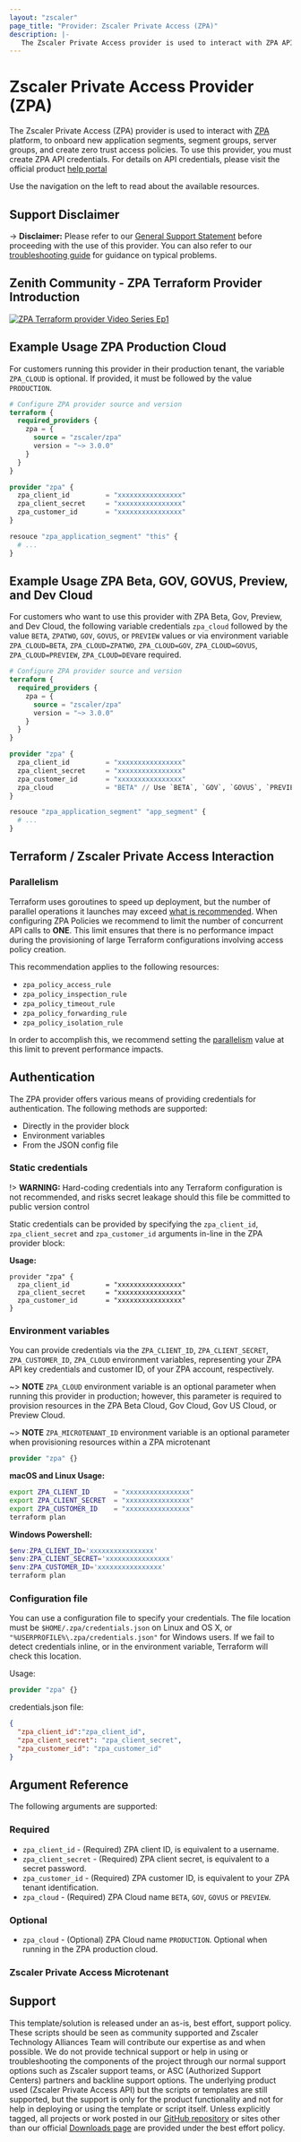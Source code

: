 ```yaml
---
layout: "zscaler"
page_title: "Provider: Zscaler Private Access (ZPA)"
description: |-
   The Zscaler Private Access provider is used to interact with ZPA API, to onboard new application segments, segment groups, server groups, application servers and create zero trust access policies. To use this  provider, you must create ZPA API credentials.
---
```


# Zscaler Private Access Provider (ZPA)

The Zscaler Private Access (ZPA) provider is used to interact with [ZPA](https://www.zscaler.com/products/zscaler-private-access) platform, to onboard new application segments, segment groups, server groups, and create zero trust access policies. To use this  provider, you must create ZPA API credentials. For details on API credentials, please visit the official product [help portal](https://help.zscaler.com/zpa/about-api-keys)

Use the navigation on the left to read about the available resources.

## Support Disclaimer

-> **Disclaimer:** Please refer to our [General Support Statement](guides/support.md) before proceeding with the use of this provider. You can also refer to our [troubleshooting guide](guides/troubleshooting.md) for guidance on typical problems.

## Zenith Community - ZPA Terraform Provider Introduction

[![ZPA Terraform provider Video Series Ep1](https://raw.githubusercontent.com/zscaler/terraform-provider-zpa/master/images/zpa_terraform_provider_introduction.svg)](https://community.zscaler.com/zenith/s/question/0D54u00009evlEpCAI/video-zpa-terraform-provider-video-series-ep1)

## Example Usage ZPA Production Cloud

For customers running this provider in their production tenant, the variable `ZPA_CLOUD` is optional. If provided, it must be followed by the value `PRODUCTION`.

```terraform
# Configure ZPA provider source and version
terraform {
  required_providers {
    zpa = {
      source = "zscaler/zpa"
      version = "~> 3.0.0"
    }
  }
}

provider "zpa" {
  zpa_client_id         = "xxxxxxxxxxxxxxxx"
  zpa_client_secret     = "xxxxxxxxxxxxxxxx"
  zpa_customer_id       = "xxxxxxxxxxxxxxxx"
}

resouce "zpa_application_segment" "this" {
  # ...
}
```

## Example Usage ZPA Beta, GOV, GOVUS, Preview, and Dev Cloud

For customers who want to use this provider with ZPA Beta, Gov, Preview, and Dev Cloud, the following variable credentials `zpa_cloud` followed by the value `BETA`, `ZPATWO`, `GOV`, `GOVUS`, or `PREVIEW` values or via environment variable `ZPA_CLOUD=BETA`, `ZPA_CLOUD=ZPATWO`, `ZPA_CLOUD=GOV`, `ZPA_CLOUD=GOVUS`, `ZPA_CLOUD=PREVIEW`, `ZPA_CLOUD=DEV`are required.

```terraform
# Configure ZPA provider source and version
terraform {
  required_providers {
    zpa = {
      source = "zscaler/zpa"
      version = "~> 3.0.0"
    }
  }
}

provider "zpa" {
  zpa_client_id         = "xxxxxxxxxxxxxxxx"
  zpa_client_secret     = "xxxxxxxxxxxxxxxx"
  zpa_customer_id       = "xxxxxxxxxxxxxxxx"
  zpa_cloud             = "BETA" // Use `BETA`, `GOV`, `GOVUS`, `PREVIEW` or `DEV`
}

resouce "zpa_application_segment" "app_segment" {
  # ...
}
```

## Terraform / Zscaler Private Access Interaction

### Parallelism

Terraform uses goroutines to speed up deployment, but the number of parallel
operations it launches may exceed [what is recommended](https://help.zscaler.com/zpa/about-rate-limiting).
When configuring ZPA Policies we recommend to limit the number of concurrent API calls to **ONE**. This limit ensures that there is no performance impact during the provisioning of large Terraform configurations involving access policy creation.

This recommendation applies to the following resources:

- ``zpa_policy_access_rule``
- ``zpa_policy_inspection_rule``
- ``zpa_policy_timeout_rule``
- ``zpa_policy_forwarding_rule``
- ``zpa_policy_isolation_rule``

In order to accomplish this, we recommend setting the [parallelism](https://www.terraform.io/cli/commands/apply#parallelism-n) value at this limit to prevent performance impacts.

## Authentication

The ZPA provider offers various means of providing credentials for authentication. The following methods are supported:

* Directly in the provider block
* Environment variables
* From the JSON config file

### Static credentials

!> **WARNING:** Hard-coding credentials into any Terraform configuration is not recommended, and risks secret leakage should this file be committed to public version control

Static credentials can be provided by specifying the `zpa_client_id`, `zpa_client_secret` and `zpa_customer_id` arguments in-line in the ZPA provider block:

**Usage:**

``` hcl
provider "zpa" {
  zpa_client_id         = "xxxxxxxxxxxxxxxx"
  zpa_client_secret     = "xxxxxxxxxxxxxxxx"
  zpa_customer_id       = "xxxxxxxxxxxxxxxx"
}
```

### Environment variables

You can provide credentials via the `ZPA_CLIENT_ID`, `ZPA_CLIENT_SECRET`, `ZPA_CUSTOMER_ID`, `ZPA_CLOUD` environment variables, representing your ZPA API key credentials and customer ID, of your ZPA account, respectively.

~> **NOTE** `ZPA_CLOUD` environment variable is an optional parameter when running this provider in production; however, this parameter is required to provision resources in the ZPA Beta Cloud, Gov Cloud, Gov US Cloud, or Preview Cloud.

~> **NOTE** `ZPA_MICROTENANT_ID` environment variable is an optional parameter when provisioning resources within a ZPA microtenant

```terraform
provider "zpa" {}
```

**macOS and Linux Usage:**

```sh
export ZPA_CLIENT_ID      = "xxxxxxxxxxxxxxxx"
export ZPA_CLIENT_SECRET  = "xxxxxxxxxxxxxxxx"
export ZPA_CUSTOMER_ID    = "xxxxxxxxxxxxxxxx"
terraform plan
```

**Windows Powershell:**

```powershell
$env:ZPA_CLIENT_ID='xxxxxxxxxxxxxxxx'
$env:ZPA_CLIENT_SECRET='xxxxxxxxxxxxxxxx'
$env:ZPA_CUSTOMER_ID='xxxxxxxxxxxxxxxx'
terraform plan
```

### Configuration file

You can use a configuration file to specify your credentials. The
file location must be `$HOME/.zpa/credentials.json` on Linux and OS X, or
`"%USERPROFILE%\.zpa/credentials.json"` for Windows users.
If we fail to detect credentials inline, or in the environment variable, Terraform will check
this location.

Usage:

```terraform
provider "zpa" {}
```

credentials.json file:

```json
{
  "zpa_client_id":"zpa_client_id",
  "zpa_client_secret": "zpa_client_secret",
  "zpa_customer_id": "zpa_customer_id"
}
```

## Argument Reference

The following arguments are supported:

### Required

* ``zpa_client_id`` - (Required) ZPA client ID, is equivalent to a username.
* ``zpa_client_secret`` - (Required) ZPA client secret, is equivalent to a secret password.
* ``zpa_customer_id`` - (Required) ZPA customer ID, is equivalent to your ZPA tenant identification.
* ``zpa_cloud`` - (Required) ZPA Cloud name `BETA`, `GOV`, `GOVUS` or `PREVIEW`.

### Optional

* `zpa_cloud` - (Optional) ZPA Cloud name `PRODUCTION`. Optional when running in the ZPA production cloud.

### Zscaler Private Access Microtenant

## Support

This template/solution is released under an as-is, best effort, support
policy. These scripts should be seen as community supported and Zscaler
Technology Alliances Team will contribute our expertise as and when possible.
We do not provide technical support or help in using or troubleshooting the components
of the project through our normal support options such as Zscaler support teams,
or ASC (Authorized Support Centers) partners and backline
support options. The underlying product used (Zscaler Private Access API) but the
scripts or templates are still supported, but the support is only for the
product functionality and not for help in deploying or using the template or
script itself. Unless explicitly tagged, all projects or work posted in our
[GitHub repository](https://github.com/zscaler) or sites other
than our official [Downloads page](https://help.zscaler.com/login-tickets)
are provided under the best effort policy.
